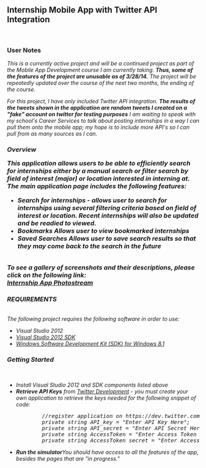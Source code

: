 <h2>Internship Mobile App with Twitter API Integration</h2> <br>
<h3> User Notes</h3>
<i>This is a currently active project and will be a continued project as part of the Mobile App Development course I am currently taking. <b>Thus, some of the features of the project are unusable as of 3/28/14.</b> The project will be repeatedly updated over the course of the next two months, the ending of the course. <br>

For this project, I have only included Twitter API integration. <b>The results of the tweets shown in the application are random tweets I created on a "fake" account on twitter for testing purposes</b> I am waiting to speak with my school's Career Services to talk about posting internships in a way I can pull them onto the mobile app; my hope is to include more API's so I can pull from as many sources as I can.
<br>

<h3>Overview <br>

This application allows users to be able to efficiently search for internships either by a manual search or filter search by field of interest (major) or location interested in interning at. The main application page includes the following features:
<ul>
	<li><b>Search for internships</b> - allows user to search for internships using several filtering criteria based on field of interest or location. Recent internships will also be updated and be readied to viewed.</li>
    <li><b>Bookmarks</b> Allows user to view bookmarked internships</li>
    <li><b>Saved Searches</b> Allows user to save search results so that they may come back to the search in the future</li>
</ul> <br>
To see a gallery of screenshots and their descriptions, please click on the following link: <br> <a href="https://www.flickr.com/photos/tglasser15/sets/72157643076449664/">Internship App Photostream</a>

<h3>REQUIREMENTS </h3><br>
The following project requires the following software in order to use: <br>
<ul>
	<li>Visual Studio 2012
    <li><a href="http://www.microsoft.com/en-us/download/details.aspx?id=30668">Visual Studio 2012 SDK</a>
    <li><a href="http://msdn.microsoft.com/en-us/windows/desktop/bg162891.aspx">Windows Software Development Kit (SDK) for Windows 8.1</a>
</ul>


<h3>Getting Started</h3> <br>
<ul>
<li> Install Visual Studio 2012 and SDK components listed above</li>
<li><b>Retrieve API Keys</b> from <a href="https://dev.twitter.com/">Twitter Development</a> - you must create your own application to retrieve the keys needed for the following snippet of code:
<pre>
        //register application on https://dev.twitter.com/ to retrieve API keys below
        private string API_key = "Enter API Key Here";
        private string API_secret = "Enter API Secret Here";
        private string AccessToken = "Enter Access Token Here";
        private string AccessToken_secret = "Enter Access Token Secret Here";
</pre>
<li><b>Run the simulator</b>You should have access to all the features of the app, besides the pages that are "in progress."</li>
</ul>

